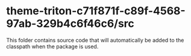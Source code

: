 # theme-triton-c71f871f-c89f-4568-97ab-329b4c6f46c6/src

This folder contains source code that will automatically be added to the classpath when
the package is used.
